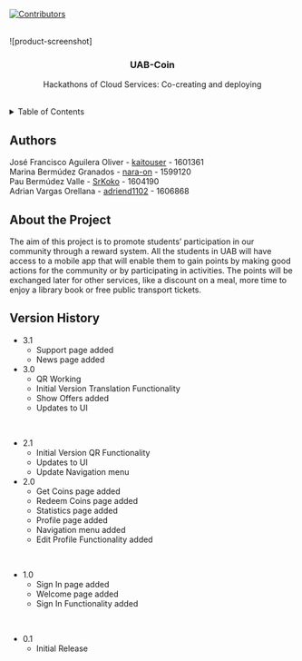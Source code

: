 [![Contributors][contributors-shield]][contributors-url]

<br />
![product-screenshot]
<div align="center">
  <h3 align="center">UAB-Coin</h3>
  <p align="center">
    Hackathons of Cloud Services: Co-creating and deploying
    <br />
    <br />
</div>

<details>
  <summary>Table of Contents</summary>
  <br/>
    <li>
      <a href="#authors">Authors</a>
    </li>
    <li>
      <a href="#about-the-project">About The Project</a>
    </li>
    <li>
      <a href="#version-history">Version History</a>
    </li>
</details>


## Authors
José Francisco Aguilera Oliver - <a href="https://github.com/kaitouser">kaitouser</a> - 1601361  <br />
Marina Bermúdez Granados - <a href="https://github.com/nara-on">nara-on</a> - 1599120 <br /> 
Pau Bermúdez Valle - <a href="https://github.com/SrKoko">SrKoko</a> - 1604190 <br />
Adrian Vargas Orellana - <a href="https://github.com/adriend1102">adriend1102</a> - 1606868<br />


## About the Project

The aim of this project is to promote students’ participation in our community through a reward system. All the students in UAB will have access to a mobile app that will enable them to gain points by making good actions for the community or by participating in activities. The points will be exchanged later for other services, like a discount on a meal, more time to enjoy a library book or free public transport tickets.

## Version History
* 3.1
    * Support page added
    * News page added
* 3.0
    * QR Working
    * Initial Version Translation Functionality
    * Show Offers added
    * Updates to UI

<br />

* 2.1
    * Initial Version QR Functionality
    * Updates to UI 
    * Update Navigation menu
* 2.0
    * Get Coins page added
    * Redeem Coins page added 
    * Statistics page added
    * Profile page added
    * Navigation menu added
    * Edit Profile Functionality added

<br />

* 1.0
    * Sign In page added 
    * Welcome page added
    * Sign In Functionality added

<br />

* 0.1
    * Initial Release 

[contributors-shield]: https://img.shields.io/github/contributors/othneildrew/Best-README-Template.svg?style=for-the-badge
[contributors-url]: https://github.com/kaitouser/UAB-Coin/graphs/contributors
[product-screenshot]: imgs/iconBlack.png
